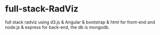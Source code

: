 # full-stack-RadViz
full stack radviz using d3.js &amp; Angular & bootstrap &amp; html  for front-end and node.js &amp; express for back-end, the db is mongodb.